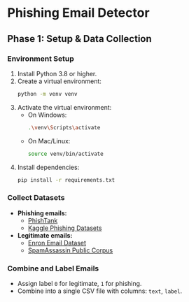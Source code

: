 # Phishing Email Detector

## Phase 1: Setup & Data Collection

### Environment Setup

1. Install Python 3.8 or higher.
2. Create a virtual environment:
   ```sh
   python -m venv venv
   ```
3. Activate the virtual environment:
   - On Windows:
     ```sh
     .\venv\Scripts\activate
     ```
   - On Mac/Linux:
     ```sh
     source venv/bin/activate
     ```
4. Install dependencies:
   ```sh
   pip install -r requirements.txt
   ```

### Collect Datasets

- **Phishing emails:**
  - [PhishTank](https://www.phishtank.com/)
  - [Kaggle Phishing Datasets](https://www.kaggle.com/datasets/search?search=phishing)
- **Legitimate emails:**
  - [Enron Email Dataset](https://www.cs.cmu.edu/~enron/)
  - [SpamAssassin Public Corpus](https://spamassassin.apache.org/old/publiccorpus/)

### Combine and Label Emails
- Assign label `0` for legitimate, `1` for phishing.
- Combine into a single CSV file with columns: `text`, `label`. 